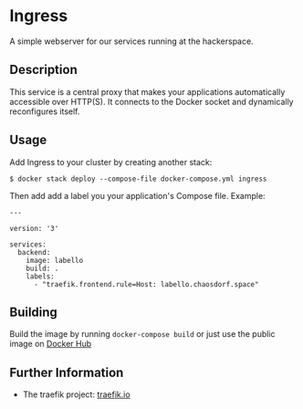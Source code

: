 # Ingress

A simple webserver for our services running at the hackerspace.

## Description

This service is a central proxy that makes your applications automatically accessible over HTTP(S). It connects to the Docker socket and dynamically reconfigures itself. 

## Usage

Add Ingress to your cluster by creating another stack:

```
$ docker stack deploy --compose-file docker-compose.yml ingress
```

Then add add a label you your application's Compose file. Example:

```
---

version: '3'

services:
  backend:
    image: labello
    build: .
    labels:
      - "traefik.frontend.rule=Host: labello.chaosdorf.space"
```

## Building

Build the image by running `docker-compose build` or just use the public image on [Docker Hub](https://hub.docker.com/r/chaosdorf/ingress/)

## Further Information

 - The traefik project: [traefik.io](https://traefik.io/)
